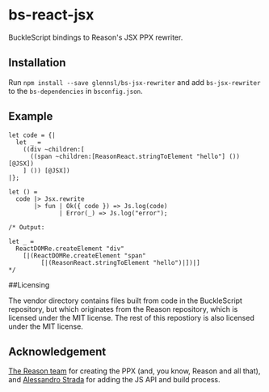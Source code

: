 # bs-react-jsx

BuckleScript bindings to Reason's JSX PPX rewriter.

## Installation

Run `npm install --save glennsl/bs-jsx-rewriter` and add `bs-jsx-rewriter` to the `bs-dependencies` in `bsconfig.json`. 

## Example

```reason
let code = {|
  let _ =
    ((div ~children:[
      ((span ~children:[ReasonReact.stringToElement "hello"] ()) [@JSX])
    ] ()) [@JSX])
|};

let () =
  code |> Jsx.rewrite
       |> fun | Ok({ code }) => Js.log(code)
              | Error(_) => Js.log("error");

/* Output:

let _ =
  ReactDOMRe.createElement "div"
    [|(ReactDOMRe.createElement "span"
         [|(ReasonReact.stringToElement "hello")|])|]
*/
```

##Licensing

The vendor directory contains files built from code in the BuckleScript repository, but which originates from the Reason repository, which is licensed under the MIT license. The rest of this repostiory is also licensed under the MIT license.

## Acknowledgement

[The Reason team](https://github.com/facebook/reason/graphs/contributors) for creating the PPX (and, you know, Reason and all that), and [Alessandro Strada](https://github.com/astrada) for adding the JS API and build process.